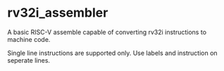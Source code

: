 # rv32i_assembler
A basic RISC-V assemble capable of converting rv32i instructions to machine code.


Single line instructions are supported only. Use labels and instruction on seperate lines.